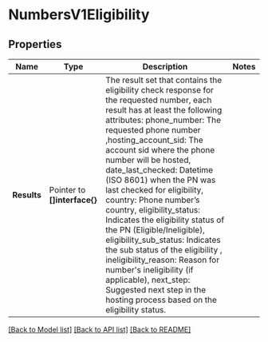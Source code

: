 # NumbersV1Eligibility

## Properties

Name | Type | Description | Notes
------------ | ------------- | ------------- | -------------
**Results** | Pointer to **[]interface{}** | The result set that contains the eligibility check response for the requested number, each result has at least the following attributes:  phone_number: The requested phone number ,hosting_account_sid: The account sid where the phone number will be hosted, date_last_checked: Datetime (ISO 8601) when the PN was last checked for eligibility, country: Phone number’s country, eligibility_status: Indicates the eligibility status of the PN (Eligible/Ineligible), eligibility_sub_status: Indicates the sub status of the eligibility , ineligibility_reason: Reason for number's ineligibility (if applicable), next_step: Suggested next step in the hosting process based on the eligibility status. |

[[Back to Model list]](../README.md#documentation-for-models) [[Back to API list]](../README.md#documentation-for-api-endpoints) [[Back to README]](../README.md)


